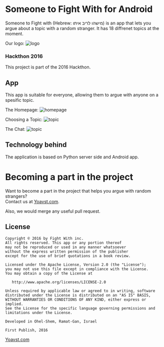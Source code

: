 # Someone to Fight With for Android

Someone to Fight with (Hebrew: מישהו לריב איתו) is an app that lets you argue about a topic with a random stranger. It has 18 diffrenet topics at the moment.

Our logo:
![logo](http://i.imgur.com/eoDreh3.png)

### Hackthon 2016
This project is part of the 2016 Hackthon.

## App
This app is suitable for everyone, allowing them to argue with anyone on a spesific topic.

The Homepage:
![homepage](http://imgur.com/bOw1xiL.png)


Choosing a Topic:
![topic](http://imgur.com/fgK397W.png)


The Chat:
![topic](http://imgur.com/zeVmfVn.png)

## Technology behind
The application is based on Python server side and Android app.

# Becoming a part in the project
Want to become a part in the project that helps you argue with random strangers?  
Contact us at [Yoavst.com](http://yoavst.com).

Also, we would merge any useful pull request.

## License
    
    Copyright © 2016 by Fight With inc.
    All rights reserved. This app or any portion thereof
    may not be reproduced or used in any manner whatsoever
    without the express written permission of the publisher
    except for the use of brief quotations in a book review.
    
    Licensed under the Apache License, Version 2.0 (the "License");
    you may not use this file except in compliance with the License.
    You may obtain a copy of the License at

       http://www.apache.org/licenses/LICENSE-2.0

    Unless required by applicable law or agreed to in writing, software
    distributed under the License is distributed on an "AS IS" BASIS,
    WITHOUT WARRANTIES OR CONDITIONS OF ANY KIND, either express or implied.
    See the License for the specific language governing permissions and
    limitations under the License.
    
    Developed in Ohel-Shem, Ramat-Gan, Israel
    
    First Publish, 2016
    
[Yoavst.com](http://yoavst.com)
